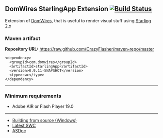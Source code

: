 ## DomWires StarlingApp Extension [![Build Status](https://travis-ci.org/CrazyFlasher/domwires-ext-starlingApp-as3.svg?branch=master)](https://travis-ci.org/CrazyFlasher/domwires-ext-starlingApp-as3)
Extension of [DomWires](https://github.com/CrazyFlasher/domwires-as3), that is useful to render visual stuff using [Starling 2.x](https://github.com/Gamua/Starling-Framework)

### Maven artifact
**Repository URL:** https://raw.github.com/CrazyFlasher/maven-repo/master
```
<dependency>
  <groupId>com.domwires</groupId>
  <artifactId>starlingApp</artifactId>
  <version>0.9.11-SNAPSHOT</version>
  <type>swc</type>
</dependency>
```

***

### Minimum requirements
* Adobe AIR or Flash Player 19.0

***
- [Building from source (Windows)](https://github.com/CrazyFlasher/domwires-ext-starlingApp-as3/wiki/Building-(Windows))
- [Latest SWC](http://188.166.108.195/projects/domwires/starlingApp/dw-starlingApp.swc)
- [ASDoc](http://188.166.108.195/projects/domwires/starlingApp/doc)
